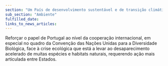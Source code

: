 ```yaml
---
section: "Um País de desenvolvimento sustentável e de transição climática"
sub_section: "Ambiente"
fulfilled_date:
links_to_news_articles:
---
```


Reforçar o papel de Portugal ao nível da cooperação internacional, em especial no quadro da Convenção das Nações Unidas para a Diversidade Biológica, face à crise ecológica que está a levar ao desaparecimento acelerado de muitas espécies e habitats naturais, requerendo ação mais articulada entre Estados.